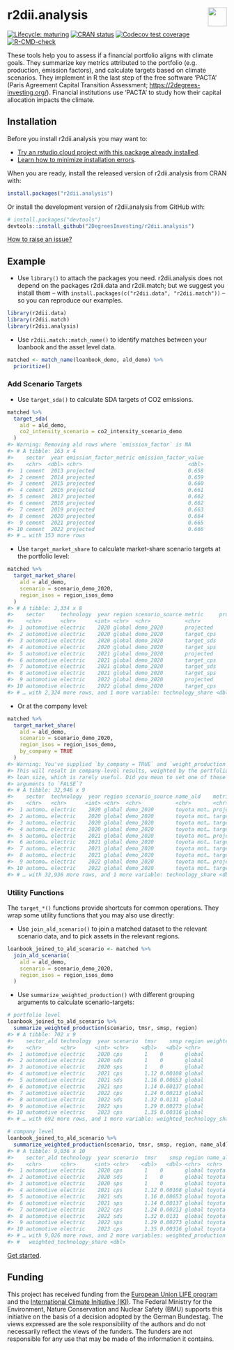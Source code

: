 
<!-- README.md is generated from README.Rmd. Please edit that file -->

# r2dii.analysis <a href='https://github.com/2DegreesInvesting/r2dii.analysis'><img src='https://imgur.com/A5ASZPE.png' align='right' height='43' /></a>

<!-- badges: start -->

[![Lifecycle:
maturing](https://img.shields.io/badge/lifecycle-maturing-blue.svg)](https://lifecycle.r-lib.org/articles/stages.html)
[![CRAN
status](https://www.r-pkg.org/badges/version/r2dii.analysis)](https://CRAN.R-project.org/package=r2dii.analysis)
[![Codecov test
coverage](https://codecov.io/gh/2degreesinvesting/r2dii.analysis/branch/master/graph/badge.svg)](https://codecov.io/gh/2degreesinvesting/r2dii.analysis?branch=master)
[![R-CMD-check](https://github.com/2DegreesInvesting/r2dii.analysis/workflows/R-CMD-check/badge.svg)](https://github.com/2DegreesInvesting/r2dii.analysis/actions)
<!-- badges: end -->

These tools help you to assess if a financial portfolio aligns with
climate goals. They summarize key metrics attributed to the portfolio
(e.g. production, emission factors), and calculate targets based on
climate scenarios. They implement in R the last step of the free
software ‘PACTA’ (Paris Agreement Capital Transition Assessment;
<https://2degrees-investing.org/>). Financial institutions use ‘PACTA’
to study how their capital allocation impacts the climate.

## Installation

Before you install r2dii.analysis you may want to:

-   [Try an rstudio.cloud project with this package already
    installed](https://rstudio.cloud/project/1424833).
-   [Learn how to minimize installation
    errors](https://gist.github.com/maurolepore/a0187be9d40aee95a43f20a85f4caed6#installation).

When you are ready, install the released version of r2dii.analysis from
CRAN with:

``` r
install.packages("r2dii.analysis")
```

Or install the development version of r2dii.analysis from GitHub with:

``` r
# install.packages("devtools")
devtools::install_github("2DegreesInvesting/r2dii.analysis")
```

[How to raise an
issue?](https://2degreesinvesting.github.io/posts/2020-06-26-instructions-to-raise-an-issue/)

## Example

-   Use `library()` to attach the packages you need. r2dii.analysis does
    not depend on the packages r2dii.data and r2dii.match; but we
    suggest you install them – with
    `install.packages(c("r2dii.data", "r2dii.match"))` – so you can
    reproduce our examples.

``` r
library(r2dii.data)
library(r2dii.match)
library(r2dii.analysis)
```

-   Use `r2dii.match::match_name()` to identify matches between your
    loanbook and the asset level data.

``` r
matched <- match_name(loanbook_demo, ald_demo) %>%
  prioritize()
```

### Add Scenario Targets

-   Use `target_sda()` to calculate SDA targets of CO2 emissions.

``` r
matched %>%
  target_sda(
    ald = ald_demo,
    co2_intensity_scenario = co2_intensity_scenario_demo
  )
#> Warning: Removing ald rows where `emission_factor` is NA
#> # A tibble: 163 x 4
#>    sector  year emission_factor_metric emission_factor_value
#>    <chr>  <dbl> <chr>                                  <dbl>
#>  1 cement  2013 projected                              0.658
#>  2 cement  2014 projected                              0.659
#>  3 cement  2015 projected                              0.660
#>  4 cement  2016 projected                              0.661
#>  5 cement  2017 projected                              0.662
#>  6 cement  2018 projected                              0.662
#>  7 cement  2019 projected                              0.663
#>  8 cement  2020 projected                              0.664
#>  9 cement  2021 projected                              0.665
#> 10 cement  2022 projected                              0.666
#> # … with 153 more rows
```

-   Use `target_market_share` to calculate market-share scenario targets
    at the portfolio level:

``` r
matched %>%
  target_market_share(
    ald = ald_demo,
    scenario = scenario_demo_2020,
    region_isos = region_isos_demo
  )
#> # A tibble: 2,334 x 8
#>    sector     technology  year region scenario_source metric     production
#>    <chr>      <chr>      <int> <chr>  <chr>           <chr>           <dbl>
#>  1 automotive electric    2020 global demo_2020       projected     324592.
#>  2 automotive electric    2020 global demo_2020       target_cps    324592.
#>  3 automotive electric    2020 global demo_2020       target_sds    324592.
#>  4 automotive electric    2020 global demo_2020       target_sps    324592.
#>  5 automotive electric    2021 global demo_2020       projected     339656.
#>  6 automotive electric    2021 global demo_2020       target_cps    329191.
#>  7 automotive electric    2021 global demo_2020       target_sds    352505.
#>  8 automotive electric    2021 global demo_2020       target_sps    330435.
#>  9 automotive electric    2022 global demo_2020       projected     354720.
#> 10 automotive electric    2022 global demo_2020       target_cps    333693.
#> # … with 2,324 more rows, and 1 more variable: technology_share <dbl>
```

-   Or at the company level:

``` r
matched %>%
  target_market_share(
    ald = ald_demo,
    scenario = scenario_demo_2020,
    region_isos = region_isos_demo,
    by_company = TRUE
  )
#> Warning: You've supplied `by_company = TRUE` and `weight_production = TRUE`.
#> This will result in company-level results, weighted by the portfolio
#> loan size, which is rarely useful. Did you mean to set one of these
#> arguments to `FALSE`?
#> # A tibble: 32,946 x 9
#>    sector  technology  year region scenario_source name_ald    metric production
#>    <chr>   <chr>      <int> <chr>  <chr>           <chr>       <chr>       <dbl>
#>  1 automo… electric    2020 global demo_2020       toyota mot… proje…    324592.
#>  2 automo… electric    2020 global demo_2020       toyota mot… targe…    324592.
#>  3 automo… electric    2020 global demo_2020       toyota mot… targe…    324592.
#>  4 automo… electric    2020 global demo_2020       toyota mot… targe…    324592.
#>  5 automo… electric    2021 global demo_2020       toyota mot… proje…    339656.
#>  6 automo… electric    2021 global demo_2020       toyota mot… targe…    329191.
#>  7 automo… electric    2021 global demo_2020       toyota mot… targe…    352505.
#>  8 automo… electric    2021 global demo_2020       toyota mot… targe…    330435.
#>  9 automo… electric    2022 global demo_2020       toyota mot… proje…    354720.
#> 10 automo… electric    2022 global demo_2020       toyota mot… targe…    333693.
#> # … with 32,936 more rows, and 1 more variable: technology_share <dbl>
```

### Utility Functions

The `target_*()` functions provide shortcuts for common operations. They
wrap some utility functions that you may also use directly:

-   Use `join_ald_scenario()` to join a matched dataset to the relevant
    scenario data, and to pick assets in the relevant regions.

``` r
loanbook_joined_to_ald_scenario <- matched %>%
  join_ald_scenario(
    ald = ald_demo,
    scenario = scenario_demo_2020,
    region_isos = region_isos_demo
  )
```

-   Use `summarize_weighted_production()` with different grouping
    arguments to calculate scenario-targets:

``` r
# portfolio level
loanbook_joined_to_ald_scenario %>%
  summarize_weighted_production(scenario, tmsr, smsp, region)
#> # A tibble: 702 x 9
#>    sector_ald technology  year scenario  tmsr    smsp region weighted_production
#>    <chr>      <chr>      <int> <chr>    <dbl>   <dbl> <chr>                <dbl>
#>  1 automotive electric    2020 cps       1    0       global             324592.
#>  2 automotive electric    2020 sds       1    0       global             324592.
#>  3 automotive electric    2020 sps       1    0       global             324592.
#>  4 automotive electric    2021 cps       1.12 0.00108 global             339656.
#>  5 automotive electric    2021 sds       1.16 0.00653 global             339656.
#>  6 automotive electric    2021 sps       1.14 0.00137 global             339656.
#>  7 automotive electric    2022 cps       1.24 0.00213 global             354720.
#>  8 automotive electric    2022 sds       1.32 0.0131  global             354720.
#>  9 automotive electric    2022 sps       1.29 0.00273 global             354720.
#> 10 automotive electric    2023 cps       1.35 0.00316 global             369784.
#> # … with 692 more rows, and 1 more variable: weighted_technology_share <dbl>

# company level
loanbook_joined_to_ald_scenario %>%
  summarize_weighted_production(scenario, tmsr, smsp, region, name_ald)
#> # A tibble: 9,036 x 10
#>    sector_ald technology  year scenario  tmsr    smsp region name_ald         
#>    <chr>      <chr>      <int> <chr>    <dbl>   <dbl> <chr>  <chr>            
#>  1 automotive electric    2020 cps       1    0       global toyota motor corp
#>  2 automotive electric    2020 sds       1    0       global toyota motor corp
#>  3 automotive electric    2020 sps       1    0       global toyota motor corp
#>  4 automotive electric    2021 cps       1.12 0.00108 global toyota motor corp
#>  5 automotive electric    2021 sds       1.16 0.00653 global toyota motor corp
#>  6 automotive electric    2021 sps       1.14 0.00137 global toyota motor corp
#>  7 automotive electric    2022 cps       1.24 0.00213 global toyota motor corp
#>  8 automotive electric    2022 sds       1.32 0.0131  global toyota motor corp
#>  9 automotive electric    2022 sps       1.29 0.00273 global toyota motor corp
#> 10 automotive electric    2023 cps       1.35 0.00316 global toyota motor corp
#> # … with 9,026 more rows, and 2 more variables: weighted_production <dbl>,
#> #   weighted_technology_share <dbl>
```

[Get
started](https://2degreesinvesting.github.io/r2dii.analysis/articles/r2dii-analysis.html).

## Funding

This project has received funding from the [European Union LIFE
program](https://wayback.archive-it.org/12090/20210412123959/https://ec.europa.eu/easme/en/)
and the [International Climate Initiative
(IKI)](https://www.international-climate-initiative.com/en/details/project/measuring-paris-agreement-alignment-and-financial-risk-in-financial-markets-18_I_351-2982).
The Federal Ministry for the Environment, Nature Conservation and
Nuclear Safety (BMU) supports this initiative on the basis of a decision
adopted by the German Bundestag. The views expressed are the sole
responsibility of the authors and do not necessarily reflect the views
of the funders. The funders are not responsible for any use that may be
made of the information it contains.
